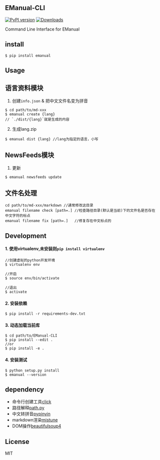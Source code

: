 EManual-CLI
-----------
[![PyPI version](https://badge.fury.io/py/emanual.svg)](http://badge.fury.io/py/emanual)
[![Downloads](https://pypip.in/download/emanual/badge.png)](https://pypi.python.org/pypi/emanual/)

Command Line Interface for EManual

install
-------
```shell
$ pip install emanual
```

Usage
-----

## 语言资料模块

1. 创建`info.json` & 把中文文件名变为拼音
```shell
$ cd path/to/md-xxx
$ emanual create {lang}
// `./dist/{lang}`就是生成的内容
````

2. 生成lang.zip
```shell
$ emanual dist {lang} //lang为指定的语言，小写
```

## NewsFeeds模块

1. 更新
```shell
$ emanual newsfeeds update
```

## 文件名处理

```shell
cd path/to/md-xxx/markdown //通常修改这目录
emanual filename check [path=.] //检查路径目录(默认是当前)下的文件名是否存在中文字符的标点
emanual filename fix [path=.]   //修复存在中文标点的

```


Development
-----------

#### 1. 使用virtualenv,未安装则`pip install virtualenv`
```shell
//创建虚拟的python开发环境
$ virtualenv env

//开启
$ source env/bin/activate

//退出
$ activate
```

#### 2. 安装依赖
```
$ pip install -r requirements-dev.txt
```

#### 3. 动态加载当前库
```shell
$ cd path/to/EManual-CLI
$ pip install --edit .
//or
$ pip install -e .
```

#### 4. 安装测试
```shell
$ python setup.py install
$ emanual --version
```

dependency
--

- 命令行创建工具[click](https://github.com/mitsuhiko/click)
- 路径解释[path.py](https://github.com/jaraco/path.py)
- 中文转拼音[pypinyin](https://github.com/smallqiao/pypinyin)
- markdown渲染[mistune](https://github.com/lepture/mistune)
- DOM操作[beautifulsoup4](http://www.crummy.com/software/BeautifulSoup/)


License
-------

MIT
